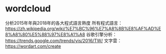 # wordcloud
分析2015年年與2018年的各大程式語言熱度
所有程式語言：https://zh.wikipedia.org/wiki/%E7%BC%96%E7%A8%8B%E8%AF%AD%E8%A8%80%E5%88%97%E8%A1%A8
谷歌引擎分析：https://trends.google.com/trends/yis/2016/TW/
文字雲：https://wordart.com/create
